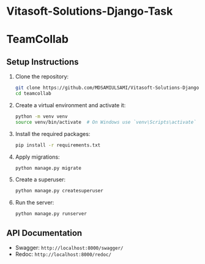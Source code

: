 # Vitasoft-Solutions-Django-Task

# TeamCollab

## Setup Instructions

1. Clone the repository:
    ```bash
    git clone https://github.com/MDSAMIULSAMI/Vitasoft-Solutions-Django-Task.git
    cd teamcollab
    ```

2. Create a virtual environment and activate it:
    ```bash
    python -m venv venv
    source venv/bin/activate  # On Windows use `venv\Scripts\activate`
    ```

3. Install the required packages:
    ```bash
    pip install -r requirements.txt
    ```

4. Apply migrations:
    ```bash
    python manage.py migrate
    ```

5. Create a superuser:
    ```bash
    python manage.py createsuperuser
    ```

6. Run the server:
    ```bash
    python manage.py runserver
    ```

## API Documentation

- Swagger: `http://localhost:8000/swagger/`
- Redoc: `http://localhost:8000/redoc/`
